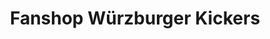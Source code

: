 ---
title: "Fanshop Würzburger Kickers"
url: /wuerzburg/fanshop-wuerzburger-kickers/
shop: Allgemein
---